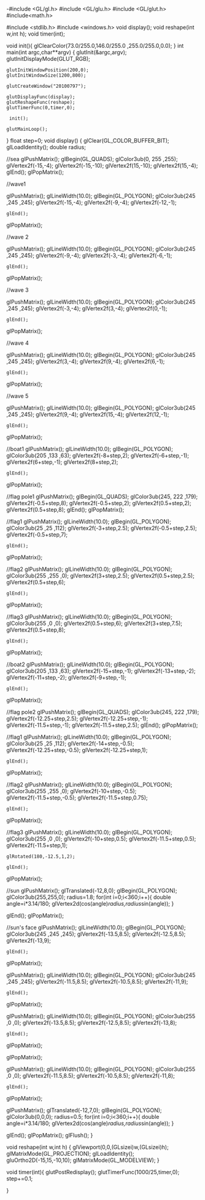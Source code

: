 -#include <GL/gl.h>
#include <GL/glu.h>
#include <GL/glut.h>
#include<math.h>


#include <stdlib.h>
#include <windows.h>
void display();
void reshape(int w,int h);
void timer(int);



void init(){
    glClearColor(73.0/255.0,146.0/255.0 ,255.0/255.0,0.0);
}
int main(int argc,char**argv)
{
    glutInit(&argc,argv);
    glutInitDisplayMode(GLUT_RGB);

    glutInitWindowPosition(200,0);
    glutInitWindowSize(1200,800);

    glutCreateWindow("20100797");

    glutDisplayFunc(display);
    glutReshapeFunc(reshape);
    glutTimerFunc(0,timer,0);

     init();

    glutMainLoop();
}
float step=0;
void display()
{
    glClear(GL_COLOR_BUFFER_BIT);
    glLoadIdentity();
    double radius;


 //sea
glPushMatrix();
glBegin(GL_QUADS);
glColor3ub(0, 255 ,255);
glVertex2f(-15,-4);
glVertex2f(-15,-10);
glVertex2f(15,-10);
glVertex2f(15,-4);
glEnd();
glPopMatrix();

//wave1

glPushMatrix();
    glLineWidth(10.0);
    glBegin(GL_POLYGON);
    glColor3ub(245 ,245 ,245);
    glVertex2f(-15,-4);
    glVertex2f(-9,-4);
    glVertex2f(-12,-1);

    glEnd();
glPopMatrix();


//wave 2

glPushMatrix();
    glLineWidth(10.0);
    glBegin(GL_POLYGON);
    glColor3ub(245 ,245 ,245);
    glVertex2f(-9,-4);
    glVertex2f(-3,-4);
    glVertex2f(-6,-1);

    glEnd();
glPopMatrix();

//wave 3

glPushMatrix();
    glLineWidth(10.0);
    glBegin(GL_POLYGON);
    glColor3ub(245 ,245 ,245);
    glVertex2f(-3,-4);
    glVertex2f(3,-4);
    glVertex2f(0,-1);

    glEnd();
glPopMatrix();


//wave 4

glPushMatrix();
    glLineWidth(10.0);
    glBegin(GL_POLYGON);
    glColor3ub(245 ,245 ,245);
    glVertex2f(3,-4);
    glVertex2f(9,-4);
    glVertex2f(6,-1);

    glEnd();
glPopMatrix();

//wave 5

glPushMatrix();
    glLineWidth(10.0);
    glBegin(GL_POLYGON);
    glColor3ub(245 ,245 ,245);
    glVertex2f(9,-4);
    glVertex2f(15,-4);
    glVertex2f(12,-1);

    glEnd();
glPopMatrix();

//boat1
glPushMatrix();
    glLineWidth(10.0);
    glBegin(GL_POLYGON);
    glColor3ub(205 ,133 ,63);
    glVertex2f(-8+step,2);
    glVertex2f(-6+step,-1);
    glVertex2f(6+step,-1);
    glVertex2f(8+step,2);


    glEnd();
glPopMatrix();

//flag pole1
glPushMatrix();
glBegin(GL_QUADS);
glColor3ub(245, 222 ,179);
glVertex2f(-0.5+step,8);
glVertex2f(-0.5+step,2);
glVertex2f(0.5+step,2);
glVertex2f(0.5+step,8);
glEnd();
glPopMatrix();


//flag1
glPushMatrix();
    glLineWidth(10.0);
    glBegin(GL_POLYGON);
    glColor3ub(25 ,25 ,112);
    glVertex2f(-3+step,2.5);
    glVertex2f(-0.5+step,2.5);
    glVertex2f(-0.5+step,7);

    glEnd();
glPopMatrix();


//flag2
glPushMatrix();
    glLineWidth(10.0);
    glBegin(GL_POLYGON);
    glColor3ub(255 ,255 ,0);
    glVertex2f(3+step,2.5);
    glVertex2f(0.5+step,2.5);
    glVertex2f(0.5+step,6);

    glEnd();
glPopMatrix();

//flag3
glPushMatrix();
    glLineWidth(10.0);
    glBegin(GL_POLYGON);
    glColor3ub(255 ,0 ,0);
    glVertex2f(0.5+step,6);
    glVertex2f(3+step,7.5);
    glVertex2f(0.5+step,8);

    glEnd();
glPopMatrix();


//boat2
glPushMatrix();
    glLineWidth(10.0);
    glBegin(GL_POLYGON);
    glColor3ub(205 ,133 ,63);
    glVertex2f(-15+step,-1);
    glVertex2f(-13+step,-2);
    glVertex2f(-11+step,-2);
    glVertex2f(-9+step,-1);


    glEnd();
glPopMatrix();

//flag pole2
glPushMatrix();
glBegin(GL_QUADS);
glColor3ub(245, 222 ,179);
glVertex2f(-12.25+step,2.5);
glVertex2f(-12.25+step,-1);
glVertex2f(-11.5+step,-1);
glVertex2f(-11.5+step,2.5);
glEnd();
glPopMatrix();


//flag1
glPushMatrix();
    glLineWidth(10.0);
    glBegin(GL_POLYGON);
    glColor3ub(25 ,25 ,112);
    glVertex2f(-14+step,-0.5);
    glVertex2f(-12.25+step,-0.5);
    glVertex2f(-12.25+step,1);

    glEnd();
glPopMatrix();


//flag2
glPushMatrix();
    glLineWidth(10.0);
    glBegin(GL_POLYGON);
    glColor3ub(255 ,255 ,0);
    glVertex2f(-10+step,-0.5);
    glVertex2f(-11.5+step,-0.5);
    glVertex2f(-11.5+step,0.75);

    glEnd();
glPopMatrix();

//flag3
glPushMatrix();
    glLineWidth(10.0);
    glBegin(GL_POLYGON);
    glColor3ub(255 ,0 ,0);
    glVertex2f(-10+step,0.5);
    glVertex2f(-11.5+step,0.5);
    glVertex2f(-11.5+step,1);

    glRotated(180,-12.5,1,2);

    glEnd();
glPopMatrix();

//sun
glPushMatrix();
glTranslated(-12,8,0);
glBegin(GL_POLYGON);
glColor3ub(255,255,0);
radius=1.8;
for(int i=0;i<360;i++){
    double angle=i*3.14/180;
    glVertex2d(cos(angle)*radius,radius*sin(angle));
}


glEnd();
glPopMatrix();

//sun's face
glPushMatrix();
    glLineWidth(10.0);
    glBegin(GL_POLYGON);
    glColor3ub(245 ,245 ,245);
    glVertex2f(-13.5,8.5);
    glVertex2f(-12.5,8.5);
    glVertex2f(-13,9);

    glEnd();
glPopMatrix();

glPushMatrix();
    glLineWidth(10.0);
    glBegin(GL_POLYGON);
    glColor3ub(245 ,245 ,245);
    glVertex2f(-11.5,8.5);
    glVertex2f(-10.5,8.5);
    glVertex2f(-11,9);

    glEnd();
glPopMatrix();

glPushMatrix();
    glLineWidth(10.0);
    glBegin(GL_POLYGON);
    glColor3ub(255 ,0 ,0);
    glVertex2f(-13.5,8.5);
    glVertex2f(-12.5,8.5);
    glVertex2f(-13,8);

    glEnd();
glPopMatrix();


glPopMatrix();

glPushMatrix();
    glLineWidth(10.0);
    glBegin(GL_POLYGON);
    glColor3ub(255 ,0 ,0);
    glVertex2f(-11.5,8.5);
    glVertex2f(-10.5,8.5);
    glVertex2f(-11,8);

    glEnd();
glPopMatrix();

glPushMatrix();
glTranslated(-12,7,0);
glBegin(GL_POLYGON);
glColor3ub(0,0,0);
radius=0.5;
for(int i=0;i<360;i++){
    double angle=i*3.14/180;
    glVertex2d(cos(angle)*radius,radius*sin(angle));
}


glEnd();
glPopMatrix();
    glFlush();
}

void reshape(int w,int h)
{
    glViewport(0,0,(GLsizei)w,(GLsizei)h);
    glMatrixMode(GL_PROJECTION);
    glLoadIdentity();
    gluOrtho2D(-15,15,-10,10);
    glMatrixMode(GL_MODELVIEW);
}


void timer(int){
glutPostRedisplay();
glutTimerFunc(1000/25,timer,0);
step+=0.1;


}
